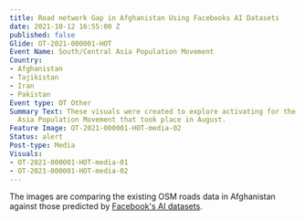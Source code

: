```yaml
---
title: Road network Gap in Afghanistan Using Facebooks AI Datasets
date: 2021-10-12 16:55:00 Z
published: false
Glide: OT-2021-000001-HOT
Event Name: South/Central Asia Population Movement
Country:
- Afghanistan
- Tajikistan
- Iran
- Pakistan
Event type: OT Other
Summary Text: These visuals were created to explore activating for the South/Central
  Asia Population Movement that took place in August.
Feature Image: OT-2021-000001-HOT-media-02
Status: alert
Post-type: Media
Visuals:
- OT-2021-000001-HOT-media-01
- OT-2021-000001-HOT-media-02
---
```


 The images are comparing the existing OSM roads data in Afghanistan against those predicted by <a href="https://github.com/facebookincubator/RapiD" target="_blank">Facebook's AI datasets</a>.

